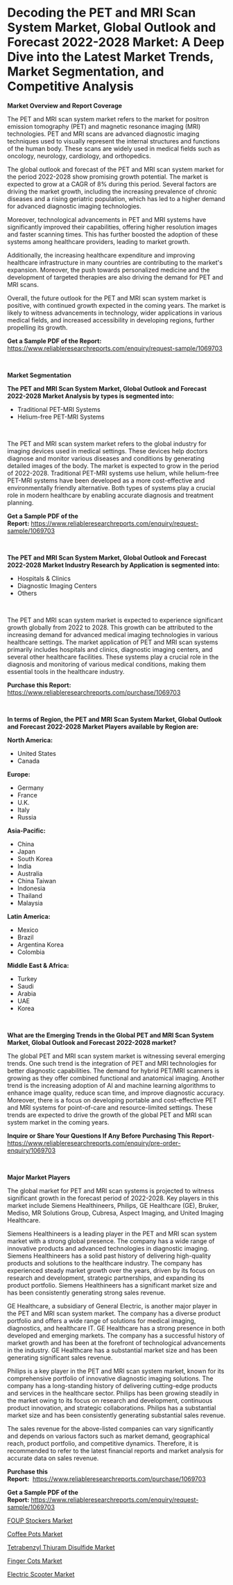 <p><h1>Decoding the PET and MRI Scan System Market, Global Outlook and Forecast 2022-2028 Market: A Deep Dive into the Latest Market Trends, Market Segmentation, and Competitive Analysis</h1></p><p><strong>Market Overview and Report Coverage</strong></p>
<p><p>The PET and MRI scan system market refers to the market for positron emission tomography (PET) and magnetic resonance imaging (MRI) technologies. PET and MRI scans are advanced diagnostic imaging techniques used to visually represent the internal structures and functions of the human body. These scans are widely used in medical fields such as oncology, neurology, cardiology, and orthopedics.</p><p>The global outlook and forecast of the PET and MRI scan system market for the period 2022-2028 show promising growth potential. The market is expected to grow at a CAGR of 8% during this period. Several factors are driving the market growth, including the increasing prevalence of chronic diseases and a rising geriatric population, which has led to a higher demand for advanced diagnostic imaging technologies.</p><p>Moreover, technological advancements in PET and MRI systems have significantly improved their capabilities, offering higher resolution images and faster scanning times. This has further boosted the adoption of these systems among healthcare providers, leading to market growth.</p><p>Additionally, the increasing healthcare expenditure and improving healthcare infrastructure in many countries are contributing to the market's expansion. Moreover, the push towards personalized medicine and the development of targeted therapies are also driving the demand for PET and MRI scans.</p><p>Overall, the future outlook for the PET and MRI scan system market is positive, with continued growth expected in the coming years. The market is likely to witness advancements in technology, wider applications in various medical fields, and increased accessibility in developing regions, further propelling its growth.</p></p>
<p><strong>Get a Sample PDF of the Report:</strong> <a href="https://www.reliableresearchreports.com/enquiry/request-sample/1069703">https://www.reliableresearchreports.com/enquiry/request-sample/1069703</a></p>
<p>&nbsp;</p>
<p><strong>Market Segmentation</strong></p>
<p><strong>The PET and MRI Scan System Market, Global Outlook and Forecast 2022-2028 Market Analysis by types is segmented into:</strong></p>
<p><ul><li>Traditional PET-MRI Systems</li><li>Helium-free PET-MRI Systems</li></ul></p>
<p>&nbsp;</p>
<p><p>The PET and MRI scan system market refers to the global industry for imaging devices used in medical settings. These devices help doctors diagnose and monitor various diseases and conditions by generating detailed images of the body. The market is expected to grow in the period of 2022-2028. Traditional PET-MRI systems use helium, while helium-free PET-MRI systems have been developed as a more cost-effective and environmentally friendly alternative. Both types of systems play a crucial role in modern healthcare by enabling accurate diagnosis and treatment planning.</p></p>
<p><strong>Get a Sample PDF of the Report:</strong>&nbsp;<a href="https://www.reliableresearchreports.com/enquiry/request-sample/1069703">https://www.reliableresearchreports.com/enquiry/request-sample/1069703</a></p>
<p>&nbsp;</p>
<p><strong>The PET and MRI Scan System Market, Global Outlook and Forecast 2022-2028 Market Industry Research by Application is segmented into:</strong></p>
<p><ul><li>Hospitals & Clinics</li><li>Diagnostic Imaging Centers</li><li>Others</li></ul></p>
<p>&nbsp;</p>
<p><p>The PET and MRI scan system market is expected to experience significant growth globally from 2022 to 2028. This growth can be attributed to the increasing demand for advanced medical imaging technologies in various healthcare settings. The market application of PET and MRI scan systems primarily includes hospitals and clinics, diagnostic imaging centers, and several other healthcare facilities. These systems play a crucial role in the diagnosis and monitoring of various medical conditions, making them essential tools in the healthcare industry.</p></p>
<p><strong>Purchase this Report:</strong>&nbsp; <a href="https://www.reliableresearchreports.com/purchase/1069703">https://www.reliableresearchreports.com/purchase/1069703</a></p>
<p>&nbsp;</p>
<p><strong>In terms of Region, the PET and MRI Scan System Market, Global Outlook and Forecast 2022-2028 Market Players available by Region are:</strong></p>
<p>
    <p> <strong> North America: </strong>
        <ul>
            <li>United States</li>
            <li>Canada</li>
        </ul>
        </p> 
    <p> <strong> Europe: </strong>
        <ul>
            <li>Germany</li>
            <li>France</li>
            <li>U.K.</li>
            <li>Italy</li>
            <li>Russia</li>
        </ul>
        </p> 
    <p> <strong> Asia-Pacific: </strong>
        <ul>
            <li>China</li>
            <li>Japan</li>
            <li>South Korea</li>
            <li>India</li>
            <li>Australia</li>
            <li>China Taiwan</li>
            <li>Indonesia</li>
            <li>Thailand</li>
            <li>Malaysia</li>
        </ul>
        </p> 
    <p> <strong> Latin America: </strong>
        <ul>
            <li>Mexico</li>
            <li>Brazil</li>
            <li>Argentina Korea</li>
            <li>Colombia</li>
        </ul>
        </p> 
    <p> <strong> Middle East & Africa: </strong>
        <ul>
            <li>Turkey</li>
            <li>Saudi</li>
            <li>Arabia</li>
            <li>UAE</li>
            <li>Korea</li>
        </ul>
    </p>
    </p>
<p>&nbsp;</p>
<p><strong>What are the Emerging Trends in the Global PET and MRI Scan System Market, Global Outlook and Forecast 2022-2028 market?</strong></p>
<p><p>The global PET and MRI scan system market is witnessing several emerging trends. One such trend is the integration of PET and MRI technologies for better diagnostic capabilities. The demand for hybrid PET/MRI scanners is growing as they offer combined functional and anatomical imaging. Another trend is the increasing adoption of AI and machine learning algorithms to enhance image quality, reduce scan time, and improve diagnostic accuracy. Moreover, there is a focus on developing portable and cost-effective PET and MRI systems for point-of-care and resource-limited settings. These trends are expected to drive the growth of the global PET and MRI scan system market in the coming years.</p></p>
<p><strong>Inquire or Share Your Questions If Any Before Purchasing This Report</strong>- <a href="https://www.reliableresearchreports.com/enquiry/pre-order-enquiry/1069703">https://www.reliableresearchreports.com/enquiry/pre-order-enquiry/1069703</a></p>
<p>&nbsp;</p>
<p><strong>Major Market Players</strong></p>
<p><p>The global market for PET and MRI scan systems is projected to witness significant growth in the forecast period of 2022-2028. Key players in this market include Siemens Healthineers, Philips, GE Healthcare (GE), Bruker, Mediso, MR Solutions Group, Cubresa, Aspect Imaging, and United Imaging Healthcare. </p><p>Siemens Healthineers is a leading player in the PET and MRI scan system market with a strong global presence. The company has a wide range of innovative products and advanced technologies in diagnostic imaging. Siemens Healthineers has a solid past history of delivering high-quality products and solutions to the healthcare industry. The company has experienced steady market growth over the years, driven by its focus on research and development, strategic partnerships, and expanding its product portfolio. Siemens Healthineers has a significant market size and has been consistently generating strong sales revenue.</p><p>GE Healthcare, a subsidiary of General Electric, is another major player in the PET and MRI scan system market. The company has a diverse product portfolio and offers a wide range of solutions for medical imaging, diagnostics, and healthcare IT. GE Healthcare has a strong presence in both developed and emerging markets. The company has a successful history of market growth and has been at the forefront of technological advancements in the industry. GE Healthcare has a substantial market size and has been generating significant sales revenue.</p><p>Philips is a key player in the PET and MRI scan system market, known for its comprehensive portfolio of innovative diagnostic imaging solutions. The company has a long-standing history of delivering cutting-edge products and services in the healthcare sector. Philips has been growing steadily in the market owing to its focus on research and development, continuous product innovation, and strategic collaborations. Philips has a substantial market size and has been consistently generating substantial sales revenue.</p><p>The sales revenue for the above-listed companies can vary significantly and depends on various factors such as market demand, geographical reach, product portfolio, and competitive dynamics. Therefore, it is recommended to refer to the latest financial reports and market analysis for accurate data on sales revenue.</p></p>
<p><strong>Purchase this Report:</strong>&nbsp;&nbsp;<a href="https://www.reliableresearchreports.com/purchase/1069703">https://www.reliableresearchreports.com/purchase/1069703</a></p>
<p></p>
<p><strong>Get a Sample PDF of the Report:</strong>&nbsp;<a href="https://www.reliableresearchreports.com/enquiry/request-sample/1069703">https://www.reliableresearchreports.com/enquiry/request-sample/1069703</a></p>
<p><p><a href="https://www.reportprime.com/foup-stockers-r4259">FOUP Stockers Market</a></p><p><a href="https://www.linkedin.com/pulse/coffee-pots-market-size-share-global-analysis-report-1pvqe/">Coffee Pots Market</a></p><p><a href="https://medium.com/@elwyncarter2023/tetrabenzyl-thiuram-disulfide-market-size-growth-forecast-2023-2030-90381295b19f">Tetrabenzyl Thiuram Disulfide Market</a></p><p><a href="https://www.linkedin.com/pulse/finger-cots-market-research-report-provides-thorough-industry-lngte/">Finger Cots Market</a></p><p><a href="https://medium.com/@pair.holy.proof/electric-scooter-market-size-growth-forecast-2023-2030-890b8c821369">Electric Scooter Market</a></p></p>